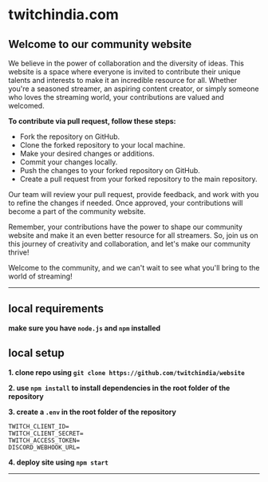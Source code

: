 # twitchindia.com

## Welcome to our community website

We believe in the power of collaboration and the diversity of ideas. This website is a space where everyone is invited to contribute their unique talents and interests to make it an incredible resource for all. Whether you're a seasoned streamer, an aspiring content creator, or simply someone who loves the streaming world, your contributions are valued and welcomed.

**To contribute via pull request, follow these steps:**

- Fork the repository on GitHub.
- Clone the forked repository to your local machine.
- Make your desired changes or additions.
- Commit your changes locally.
- Push the changes to your forked repository on GitHub.
- Create a pull request from your forked repository to the main repository.

Our team will review your pull request, provide feedback, and work with you to refine the changes if needed. Once approved, your contributions will become a part of the community website.

Remember, your contributions have the power to shape our community website and make it an even better resource for all streamers. So, join us on this journey of creativity and collaboration, and let's make our community thrive!

Welcome to the community, and we can't wait to see what you'll bring to the world of streaming!

---

## local requirements

**make sure you have `node.js` and `npm` installed**

## local setup

**1. clone repo using `git clone https://github.com/twitchindia/website`**

**2. use `npm install` to install dependencies in the root folder of the repository**

**3. create a `.env` in the root folder of the repository**

```
TWITCH_CLIENT_ID=
TWITCH_CLIENT_SECRET=
TWITCH_ACCESS_TOKEN=
DISCORD_WEBHOOK_URL=
```

**4. deploy site using `npm start`**

---
